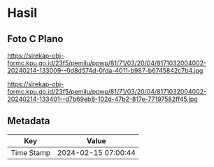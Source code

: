 # Hasil

## Foto C Plano

https://sirekap-obj-formc.kpu.go.id/23f5/pemilu/ppwp/81/71/03/20/04/8171032004002-20240214-133009--0d8d574d-0fda-4011-b987-b6745842c7b4.jpg

https://sirekap-obj-formc.kpu.go.id/23f5/pemilu/ppwp/81/71/03/20/04/8171032004002-20240214-133401--d7b69eb8-102d-47b2-817e-77197582ff45.jpg


## Metadata

| Key        | Value               |
| ---------- | ------------------- |
| Time Stamp | 2024-02-15 07:00:44 |




